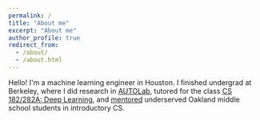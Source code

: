 ```yaml
---
permalink: /
title: "About me"
excerpt: "About me"
author_profile: true
redirect_from: 
  - /about/
  - /about.html
---
```

Hello! I'm a machine learning engineer in Houston. I finished undergrad at Berkeley, where I did research in [AUTOLab](https://autolab.berkeley.edu), tutored for the class [CS 182/282A: Deep Learning](https://inst.eecs.berkeley.edu/~cs182/fa22/), and [mentored](https://www.berkeleyanova.org/) underserved Oakland middle school students in introductory CS. 

